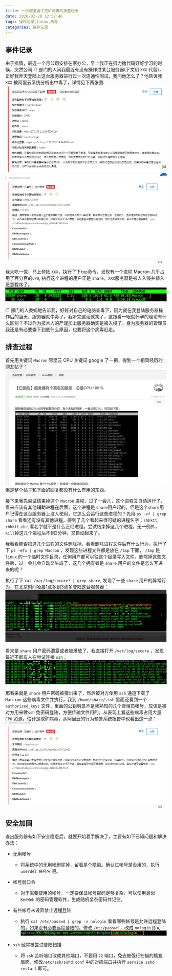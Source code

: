 ```yaml
---
title: 一次服务器中挖矿病毒的排查经历
date: 2020-02-28 12:57:46
tags: 操作记录,linux,病毒
categories: 操作记录
---
```


## 事件记录

由于疫情，最近一个月公司安排在家办公，早上我正在努力撸代码好好学习的时候，突然公司 IT 部门的人问我最近有没有操作过某台服务器(下文用 `XXX` 代替)，正好我昨天登陆上这台服务器进行过一次连通性测试，我问他怎么了？他告诉我 `XXX` 被阿里云系统分析出中毒了，详情见下两张图:
![image-20200228141413349](../assets/images/image-20200228141413349.png)
![image-20200228141452048](../assets/images/image-20200228141452048.png)

我大吃一惊，马上登陆 `XXX`，执行了下`top`命令，发现有一个进程 Macron 几乎占用了百分百的`CPU`, 执行这个进程的用户正是 `share`，`XXX`服务器是被人入侵并植入恶意程序了。
![image-20200228141729926](../assets/images/image-20200228141729926.png)

IT 部门的人委婉地告诉我，好好对自己的电脑查毒下，因为就在我登陆服务器操作后的当天，服务器就中毒了。我听完这话就笑了，这跟看一眼就怀孕的理论有什么区别？不过作为技术人的严谨加上服务器确实是被入侵了，身为服务器的管理员我还是有必要查下到底什么原因，也要将这个病毒赶走。


## 排查过程

首先用关键词 `Macron` 阿里云 CPU 关键词 google 了一把，得到一个相同经历的网友帖子：
![image-20200228174426478](../assets/images/image-20200228174426478.png)
但是整个帖子和下面的回复都没有什么有用的东西。

接下来我先尝试结束掉这个 `Macron` 进程，过了一会儿，这个进程又自动运行了，看来应该有其他辅助进程在后面，这个进程是 `share`用户起的，但是这个`share`用户记得在这台服务器上没人使用，它怎么会运行这些进程的？先用 `ps -ef | grep share` 看看还有没有其他进程，得到了几个看起来很可疑的进程名字：`rhhktt`, `rhhktt.dir`,看名字就不是什么正经进程。尝试结束掉这几个进程，无一例外，`kill`掉这几个进程后不到2分钟，又自动起来了。

我看看能否把这几个进程的文件删除掉，看看删除进程文件后有什么行为，执行了下 `ps -efx | grep Macron` ，发现这些进程文件都是放在 `/tmp` 下面， `/tmp` 是 `linux` 的一个临时文件目录，任何用户都可以往这个目录写入文件，删除掉这些文件后，过一会儿会自动又生成了，这几个拥有者是 `share` 用户的文件是怎么写进来的呢？

执行了下 `cat /var/log/secure* | grep share`, 发现了一些 `share` 用户的异常行为，在北京时间凌晨1点多到3点多登陆这台服务器：
![image-20200228175719606](../assets/images/image-20200228175719606.png)

看来是 `share` 用户密码泄露或者被爆破了，我直接打开 `/var/log/secure` ，发现最近不断有人在尝试连接 `ssh`：
![image-20200228180519098](../assets/images/image-20200228180519098.png)

那看来就是 `share` 用户密码被猜出来了，然后被对方使用 `ssh` 通道下载了 `Marcron` 这些病毒文件并执行，我到 `/home/share/.ssh` 里面还看到一个 `authorized_keys` 文件，里面的公钥明显不是我熟知的几个管理员帐号，应该是被对方用来做`ssh` 免密码登陆，方便传输文件用的。从表现上看这些病毒占用大量 `CPU` 资源，估计是挖矿病毒，从阿里云的行为预警系统报告中也看出这一点：
![image-20200228181548609](../assets/images/image-20200228181548609.png)


## 安全加固
查出服务器有如下安全隐患后，就要开始着手解决了，主要有如下已知问题和解决办法：

- 无用帐号
	
	- 将系统中的无用帐删除掉，留着是个隐患。确认过帐号是没用的，执行 `userdel 帐号名` 吧。
	
- 帐号弱口令
	
	- 对于需要使用的帐号，一定要保证帐号密码足够复杂，可以使用类似 `KeeWeb` 的密码管理软件，生成随机复杂密码并记住。
	
- 有些帐号未设置禁止远程登陆
	- 执行 `cat /etc/passwd | grep -v nologin` 看看哪些帐号是允许远程登陆的，如果没有必要远程登陆的，修改 `/etc/passwd` ，改成 `nologin` 即可：
	  ![image-20200228182555187](../assets/images/image-20200228182555187.png)
	
- `ssh` 经常被尝试登陆扫描
   	- 将 `ssh` 监听端口改成其他端口，不要用 `22` 端口，免去被强行扫描的尴尬局面，修改`/etc/ssh/sshd.conf` 中的对应端口并执行 `service sshd restart` 即可。

